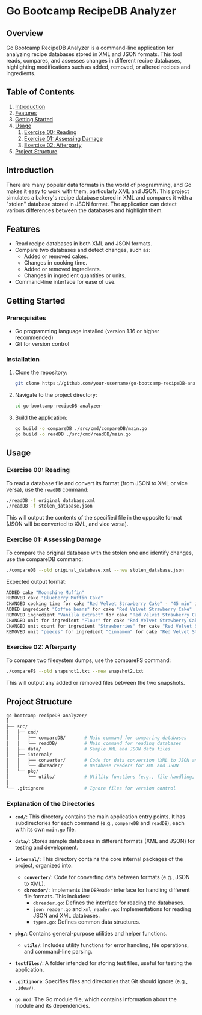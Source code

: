 # Go Bootcamp RecipeDB Analyzer

## Overview

Go Bootcamp RecipeDB Analyzer is a command-line application for analyzing recipe databases stored in XML and JSON formats. This tool reads, compares, and assesses changes in different recipe databases, highlighting modifications such as added, removed, or altered recipes and ingredients.

## Table of Contents

1. [Introduction](#introduction)
2. [Features](#features)
3. [Getting Started](#getting-started)
4. [Usage](#usage)
    1. [Exercise 00: Reading](#exercise-00-reading)
    2. [Exercise 01: Assessing Damage](#exercise-01-assessing-damage)
    3. [Exercise 02: Afterparty](#exercise-02-afterparty)
5. [Project Structure](#project-structure)

## Introduction

There are many popular data formats in the world of programming, and Go makes it easy to work with them, particularly XML and JSON. This project simulates a bakery's recipe database stored in XML and compares it with a "stolen" database stored in JSON format. The application can detect various differences between the databases and highlight them.

## Features

- Read recipe databases in both XML and JSON formats.
- Compare two databases and detect changes, such as:
    - Added or removed cakes.
    - Changes in cooking time.
    - Added or removed ingredients.
    - Changes in ingredient quantities or units.
- Command-line interface for ease of use.

## Getting Started

### Prerequisites

- Go programming language installed (version 1.16 or higher recommended)
- Git for version control

### Installation

1. Clone the repository:
    ```bash
    git clone https://github.com/your-username/go-bootcamp-recipeDB-analyzer.git
    ```
2. Navigate to the project directory:
    ```bash
    cd go-bootcamp-recipeDB-analyzer
    ```
3. Build the application:
    ```bash
    go build -o compareDB ./src/cmd/compareDB/main.go
    go build -o readDB ./src/cmd/readDB/main.go
    ```

## Usage

### Exercise 00: Reading

To read a database file and convert its format (from JSON to XML or vice versa), use the `readDB` command:

```bash
./readDB -f original_database.xml
./readDB -f stolen_database.json
```

This will output the contents of the specified file in the opposite format (JSON will be converted to XML, and vice versa).

### Exercise 01: Assessing Damage

To compare the original database with the stolen one and identify changes, use the compareDB command:

```bash
./compareDB --old original_database.xml --new stolen_database.json
```

Expected output format:
```bash
ADDED cake "Moonshine Muffin"
REMOVED cake "Blueberry Muffin Cake"
CHANGED cooking time for cake "Red Velvet Strawberry Cake" - "45 min" instead of "40 min"
ADDED ingredient "Coffee beans" for cake "Red Velvet Strawberry Cake"
REMOVED ingredient "Vanilla extract" for cake "Red Velvet Strawberry Cake"
CHANGED unit for ingredient "Flour" for cake "Red Velvet Strawberry Cake" - "mugs" instead of "cups"
CHANGED unit count for ingredient "Strawberries" for cake "Red Velvet Strawberry Cake" - "8" instead of "7"
REMOVED unit "pieces" for ingredient "Cinnamon" for cake "Red Velvet Strawberry Cake"
```

### Exercise 02: Afterparty

To compare two filesystem dumps, use the compareFS command:

```bash
./compareFS --old snapshot1.txt --new snapshot2.txt
```

This will output any added or removed files between the two snapshots.

## Project Structure

```graphql
go-bootcamp-recipeDB-analyzer/
│
├── src/
│   ├── cmd/
│   │   ├── compareDB/       # Main command for comparing databases
│   │   └── readDB/          # Main command for reading databases
│   ├── data/                # Sample XML and JSON data files
│   ├── internal/
│   │   ├── converter/       # Code for data conversion (XML to JSON and vice versa)
│   │   └── dbreader/        # Database readers for XML and JSON
│   └── pkg/
│       └── utils/           # Utility functions (e.g., file handling, error handling)
│
└── .gitignore               # Ignore files for version control
```

### Explanation of the Directories

- **`cmd/`**: This directory contains the main application entry points. It has subdirectories for each command (e.g., `compareDB` and `readDB`), each with its own `main.go` file.

- **`data/`**: Stores sample databases in different formats (XML and JSON) for testing and development.

- **`internal/`**: This directory contains the core internal packages of the project, organized into:
    - **`converter/`**: Code for converting data between formats (e.g., JSON to XML).
    - **`dbreader/`**: Implements the `DBReader` interface for handling different file formats. This includes:
        - `dbreader.go`: Defines the interface for reading the databases.
        - `json_reader.go` and `xml_reader.go`: Implementations for reading JSON and XML databases.
        - `types.go`: Defines common data structures.

- **`pkg/`**: Contains general-purpose utilities and helper functions.
    - **`utils/`**: Includes utility functions for error handling, file operations, and command-line parsing.

- **`testfiles/`**: A folder intended for storing test files, useful for testing the application.

- **`.gitignore`**: Specifies files and directories that Git should ignore (e.g., `.idea/`).

- **`go.mod`**: The Go module file, which contains information about the module and its dependencies.
